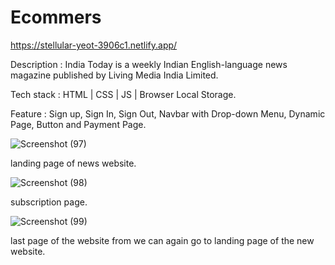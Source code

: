 # Ecommers

https://stellular-yeot-3906c1.netlify.app/

Description : India Today is a weekly Indian English-language news magazine published by Living Media India Limited.

Tech stack : HTML | CSS | JS | Browser Local Storage.

Feature : Sign up, Sign In, Sign Out, Navbar with Drop-down Menu, Dynamic Page, Button and Payment Page.


![Screenshot (97)](https://user-images.githubusercontent.com/101590354/203092885-fa9272d8-712b-4606-b13f-a0f4b4d258c0.png)

landing page of news website.



![Screenshot (98)](https://user-images.githubusercontent.com/101590354/203092978-6c8652dc-5dff-4105-b17f-614c52e9cdca.png)

subscription page.

![Screenshot (99)](https://user-images.githubusercontent.com/101590354/203093002-64994457-26da-4f46-868e-c549d0a9761b.png)

last page of the website from we can again go to landing page of the new website.





